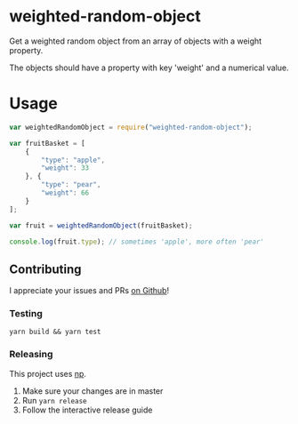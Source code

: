 # weighted-random-object
Get a weighted random object from an array of objects with a weight property.

The objects should have a property with key 'weight' and a numerical value.

# Usage
```js
var weightedRandomObject = require("weighted-random-object");

var fruitBasket = [
    {
        "type": "apple",
        "weight": 33
    }, {
        "type": "pear",
        "weight": 66
    }
];

var fruit = weightedRandomObject(fruitBasket);

console.log(fruit.type); // sometimes 'apple', more often 'pear'
```

## Contributing
I appreciate your issues and PRs [on Github](https://github.com/misund/weighted-random-object)!

### Testing
```
yarn build && yarn test
```

### Releasing
This project uses [np](https://github.com/sindresorhus/np).
1. Make sure your changes are in master
2. Run `yarn release`
3. Follow the interactive release guide
